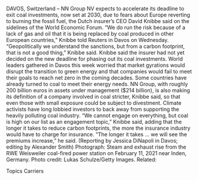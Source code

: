 DAVOS, Switzerland – NN Group NV expects to accelerate its deadline to exit coal investments, now set at 2030, due to fears about Europe reverting to burning the fossil fuel, the Dutch insurer’s CEO David Knibbe said on the sidelines of the World Economic Forum.
“We do run the risk because of a lack of gas and oil that it is being replaced by coal produced in other European countries,” Knibbe told Reuters in Davos on Wednesday.
“Geopolitically we understand the sanctions, but from a carbon footprint, that is not a good thing,” Knibbe said.
Knibbe said the insurer had not yet decided on the new deadline for phasing out its coal investments.
World leaders gathered in Davos this week worried that market gyrations would disrupt the transition to green energy and that companies would fail to meet their goals to reach net zero in the coming decades. Some countries have already turned to coal to meet their energy needs.
NN Group, with roughly 200 billion euros in assets under management ($214 billion), is also making its definition of a company involved in coal stricter, Knibbe said, so that even those with small exposure could be subject to divestment.
Climate activists have long lobbied investors to back away from supporting the heavily polluting coal industry.
“We cannot engage on everything, but coal is high on our list as an engagement topic,” Knibbe said, adding that the longer it takes to reduce carbon footprints, the more the insurance industry would have to charge for insurance.
“The longer it takes … we will see the premiums increase,” he said.
(Reporting by Jessica DiNapoli in Davos; editing by Alexander Smith)
Photograph: Steam and exhaust rise from the RWE Weisweiler coal-fired power station on February 11, 2021 near Inden, Germany. Photo credit: Lukas Schulze/Getty Images.
Related:

Topics
Carriers

